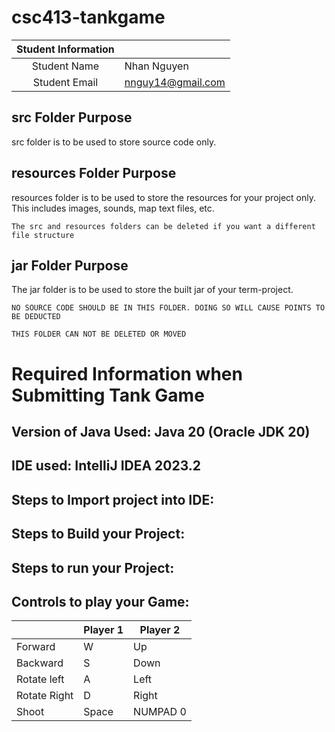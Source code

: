 # csc413-tankgame


| Student Information |                   |
|:-------------------:|-------------------|
|  Student Name       | Nhan Nguyen       |
|  Student Email      | nnguy14@gmail.com |

## src Folder Purpose 
src folder is to be used to store source code only.

## resources Folder Purpose 
resources folder is to be used to store the resources for your project only. This includes images, sounds, map text files, etc.

`The src and resources folders can be deleted if you want a different file structure`

## jar Folder Purpose 
The jar folder is to be used to store the built jar of your term-project.

`NO SOURCE CODE SHOULD BE IN THIS FOLDER. DOING SO WILL CAUSE POINTS TO BE DEDUCTED`

`THIS FOLDER CAN NOT BE DELETED OR MOVED`

# Required Information when Submitting Tank Game

## Version of Java Used: Java 20 (Oracle JDK 20)

## IDE used: IntelliJ IDEA 2023.2

## Steps to Import project into IDE:

## Steps to Build your Project:
 
## Steps to run your Project:

## Controls to play your Game:

|               | Player 1 | Player 2 |
|---------------|----------|----------|
|  Forward      | W        | Up       |
|  Backward     | S        | Down     |
|  Rotate left  | A        | Left     |
|  Rotate Right | D        | Right    |
|  Shoot        | Space    | NUMPAD 0 |

<!-- you may add more controls if you need to. -->